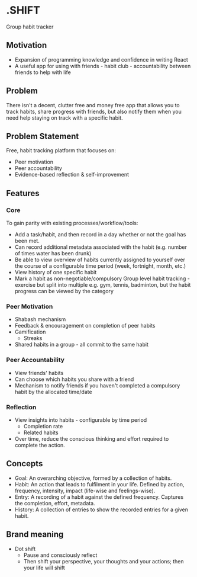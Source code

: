 # .SHIFT

Group habit tracker

## Motivation

- Expansion of programming knowledge and confidence in writing React
- A useful app for using with friends - habit club - accountability between friends to help with life

## Problem

There isn't a decent, clutter free and money free app that allows you to track habits, share progress with friends, but also notify them when you need help staying on track with a specific habit.

## Problem Statement

Free, habit tracking platform that focuses on:

- Peer motivation
- Peer accountability
- Evidence-based reflection & self-improvement

## Features

### Core

To gain parity with existing processes/workflow/tools:

- Add a task/habit, and then record in a day whether or not the goal has been met.
- Can record additional metadata associated with the habit (e.g. number of times water has been drunk)
- Be able to view overview of habits currently assigned to yourself over the course of a configurable time period (week, fortnight, month, etc.)
- View history of one specific habit
- Mark a habit as non-negotiable/compulsory
  Group level habit tracking - exercise but split into multiple e.g. gym, tennis, badminton, but the habit progress can be viewed by the category

### Peer Motivation

- Shabash mechanism
- Feedback & encouragement on completion of peer habits
- Gamification
  - Streaks
- Shared habits in a group - all commit to the same habit

### Peer Accountability

- View friends' habits
- Can choose which habits you share with a friend
- Mechanism to notify friends if you haven't completed a compulsory habit by the allocated time/date

### Reflection

- View insights into habits - configurable by time period
  - Completion rate
  - Related habits
- Over time, reduce the conscious thinking and effort required to complete the action.

## Concepts

- Goal: An overarching objective, formed by a collection of habits.
- Habit: An action that leads to fulfilment in your life. Defined by action, frequency, intensity, impact (life-wise and feelings-wise).
- Entry: A recording of a habit against the defined frequency. Captures the completion, effort, metadata.
- History: A collection of entries to show the recorded entries for a given habit.

## Brand meaning

- Dot shift
  - Pause and consciously reflect
  - Then shift your perspective, your thoughts and your actions; then your life will shift
